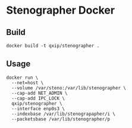 # Stenographer Docker

## Build
```
docker build -t qxip/stenographer .
```

## Usage
```
docker run \
  --net=host \
  --volume /var/steno:/var/lib/stenographer \
  --cap-add NET_ADMIN \
  --cap-add IPC_LOCK \
  qxip/stenographer \
  --interface enp0s3 \
  --indexbase /var/lib/stenograpapher/i \
  --packetsbase /var/lib/stenographer/p
 ```
